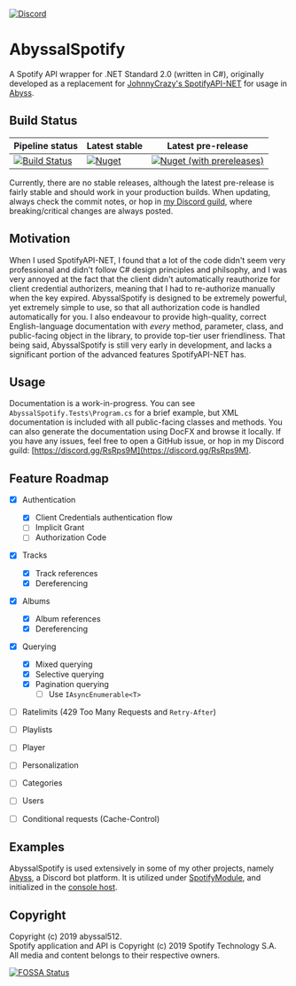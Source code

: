 [![Discord](https://img.shields.io/discord/598437365891203072.svg?style=plastic)](https://discord.gg/RsRps9M)
# AbyssalSpotify
A Spotify API wrapper for .NET Standard 2.0 (written in C#), originally developed as a replacement for [JohnnyCrazy's SpotifyAPI-NET](https://github.com/JohnnyCrazy/SpotifyAPI-NET) for usage in [Abyss](http://github.com/abyssal512/Abyss). 
  
## Build Status
| Pipeline status | Latest stable | Latest pre-release |
|---------------------------------------------------------------------------------------------------------------------------------|-------------------------------------------------------------|-----------------------------------------------------------------------------------|
| [![Build Status](https://dev.azure.com/abyssal512/AbyssalSpotify/_apis/build/status/abyssal512.AbyssalSpotify?branchName=master)](https://dev.azure.com/abyssal512/AbyssalSpotify/_build?definitionId=1) | [![Nuget](https://img.shields.io/nuget/v/AbyssalSpotify.svg)](https://www.nuget.org/packages/AbyssalSpotify/) | [![Nuget (with prereleases)](https://img.shields.io/nuget/vpre/AbyssalSpotify.svg)](https://www.nuget.org/packages/AbyssalSpotify/) |  

Currently, there are no stable releases, although the latest pre-release is fairly stable and should work in your production builds. When updating, always check the commit notes, or hop in [my Discord guild](https://discord.gg/RsRps9M), where breaking/critical changes are always posted.  
  
## Motivation
When I used SpotifyAPI-NET, I found that a lot of the code didn't seem very professional and didn't follow C# design principles and philsophy, and I was very annoyed at the fact that the client didn't automatically reauthorize for client credential authorizers, meaning that I had to re-authorize manually when the key expired. AbyssalSpotify is designed to be extremely powerful, yet extremely simple to use, so that all authorization code is handled automatically for you. I also endeavour to provide high-quality, correct English-language documentation with *every* method, parameter, class, and public-facing object in the library, to provide top-tier user friendliness. 
That being said, AbyssalSpotify is still very early in development, and lacks a significant portion of the advanced features SpotifyAPI-NET has.

## Usage
Documentation is a work-in-progress. You can see `AbyssalSpotify.Tests\Program.cs` for a brief example, 
but XML documentation is included with all public-facing classes and methods. You can also generate the documentation using DocFX and browse it locally. If you have any issues, feel free to open a GitHub issue, or hop in my Discord guild: [https://discord.gg/RsRps9M](https://discord.gg/RsRps9M).

## Feature Roadmap
* [x] Authentication
  * [x] Client Credentials authentication flow
  * [ ] Implicit Grant
  * [ ] Authorization Code
* [x] Tracks
  * [x] Track references
  * [x] Dereferencing
* [x] Albums
  * [x] Album references
  * [x] Dereferencing
* [x] Querying
  * [x] Mixed querying
  * [x] Selective querying
  * [x] Pagination querying
    * [ ] Use `IAsyncEnumerable<T>`

* [ ] Ratelimits (429 Too Many Requests and `Retry-After`)
* [ ] Playlists
* [ ] Player
* [ ] Personalization
* [ ] Categories
* [ ] Users
* [ ] Conditional requests (Cache-Control)


## Examples
AbyssalSpotify is used extensively in some of my other projects, namely [Abyss](https://github.com/abyssal512/Abyss), a Discord bot platform. It is utilized under [SpotifyModule](https://github.com/abyssal512/Abyss/blob/master/src/Abyss.Core/Modules/SpotifyModule.cs), and initialized in the [console host](https://github.com/abyssal512/Abyss/blob/master/src/Abyss.Console/Program.cs#L72).
  
## Copyright  
Copyright (c) 2019 abyssal512.  
Spotify application and API is Copyright (c) 2019 Spotify Technology S.A.   
All media and content belongs to their respective owners.  
  
[![FOSSA Status](https://app.fossa.com/api/projects/git%2Bgithub.com%2Fabyssal512%2FAbyssalSpotify.svg?type=large)](https://app.fossa.com/projects/git%2Bgithub.com%2Fabyssal512%2FAbyssalSpotify?ref=badge_large)
